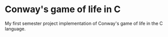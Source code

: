 # Conway's game of life in C

My first semester project implementation of Conway's game of life in the C language.
